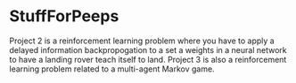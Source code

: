 # StuffForPeeps

Project 2 is a reinforcement learning problem where you have to apply a delayed information backpropogation to a set a weights in a neural network to have a landing rover teach itself to land.
Project 3 is also a reinforcement learning problem related to a multi-agent Markov game.
